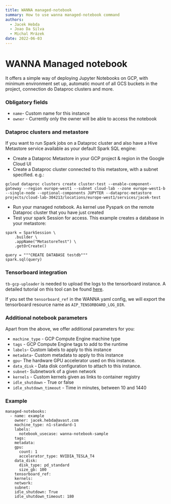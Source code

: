 ```yaml
---
title: WANNA managed-notebook
summary: How to use wanna managed-notebook command
authors:
  - Jacek Hebda
  - Joao Da Silva
  - Michal Mrázek
date: 2022-06-03
---
```

  
# WANNA Managed notebook
It offers a simple way of deploying Jupyter Notebooks on GCP, with minimum environment
set up, automatic mount of all GCS buckets in the project, connection do Dataproc clusters and more.

### Obligatory fields
- `name`- Custom name for this instance
- `owner` - Currently only the owner will be able to access the notebook

### Dataproc clusters and metastore
If you want to run Spark jobs on a Dataproc cluster and also have a Hive Metastore service available
as your default Spark SQL engine:

- Create a Dataproc Metastore in your GCP project & region in the Google Cloud UI
- Create a Dataproc cluster connected to this metastore, with a subnet specified. e.g.:
```
gcloud dataproc clusters create cluster-test --enable-component-gateway --region europe-west1 --subnet cloud-lab --zone europe-west1-b --single-node --optional-components JUPYTER --dataproc-metastore projects/cloud-lab-304213/locations/europe-west1/services/jacek-test
```
- Run your managed notebook. As kernel use Pyspark on the remote Dataproc cluster that you have just created
- Test your spark Session for access. This example creates a database in your metastore:
```
spark = SparkSession \
    .builder \
    .appName("MetastoreTest") \
    .getOrCreate()

query = """CREATE DATABASE testdb"""
spark.sql(query)
```    

### Tensorboard integration
`tb-gcp-uploader` is needed to upload the logs to the tensorboard instance. A detailed
tutorial on this tool can be found [here](https://cloud.google.com/vertex-ai/docs/experiments/tensorboard-overview).

If you set the `tensorboard_ref` in the WANNA yaml config, we will export the tensorboard resource name
as `AIP_TENSORBOARD_LOG_DIR`.

### Additional notebook parameters
Apart from the above, we offer additional parameters for you:

- `machine_type` - GCP Compute Engine machine type 
- `tags` - GCP Compute Engine tags to add to the runtime
- `labels`- Custom labels to apply to this instance
- `metadata`- Custom metadata to apply to this instance
- `gpu`- The hardware GPU accelerator used on this instance. 
- `data_disk` - Data disk configuration to attach to this instance.
- `subnet`- Subnetwork of a given network
- `kernels` - Custom kernels given as links to container registry
- `idle_shutdown` - True or false
- `idle_shutdown_timeout` - Time in minutes, between 10 and 1440

### Example
```
managed-notebooks:
  - name: example
    owner: jacek.hebda@avast.com
    machine_type: n1-standard-1
    labels:
      notebook_usecase: wanna-notebook-sample
    tags:
    metadata:
    gpu:
      count: 1
      accelerator_type: NVIDIA_TESLA_T4
    data_disk:
      disk_type: pd_standard
      size_gb: 100
    tensorboard_ref:
    kernels:
    network:
    subnet: 
    idle_shutdown: True
    idle_shutdown_timeout: 180
```
